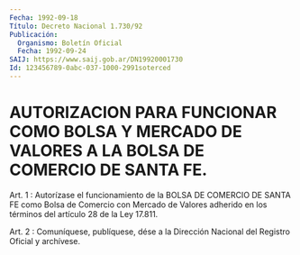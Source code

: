 ```yaml
---
Fecha: 1992-09-18
Título: Decreto Nacional 1.730/92
Publicación:
  Organismo: Boletín Oficial
  Fecha: 1992-09-24
SAIJ: https://www.saij.gob.ar/DN19920001730
Id: 123456789-0abc-037-1000-2991soterced
---
```

# AUTORIZACION PARA FUNCIONAR COMO BOLSA Y MERCADO DE VALORES A LA BOLSA DE COMERCIO DE SANTA FE.

<a id="1"></a>
Art.  1 : Autorízase el funcionamiento de la BOLSA DE COMERCIO DE SANTA FE  como Bolsa de Comercio con Mercado de Valores adherido en los términos del artículo 28 de la Ley 17.811.

<a id="2"></a>
Art. 2 : Comuníquese, publíquese, dése a la Dirección Nacional del Registro Oficial y archívese.
